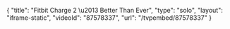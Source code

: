 {
    "title": "Fitbit Charge 2 \u2013 Better Than Ever",
    "type": "solo",
    "layout": "iframe-static",
    "videoId": "87578337",
    "url": "\/tvpembed\/87578337"
}